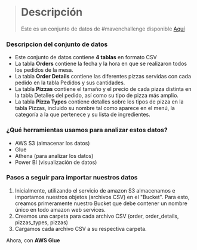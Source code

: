 
> # Descripción 
> Este es un conjunto de datos de #mavenchallenge disponible [Aquí](https://www.mavenanalytics.io/data-playground)
> 
### Descripcion del conjunto de datos


-   Este conjunto de datos contiene **4 tablas** en formato CSV
-   La tabla **Orders** contiene la fecha y la hora en que se realizaron todos los pedidos de la mesa.
-   La tabla **Order Details** contiene las diferentes pizzas servidas con cada pedido en la tabla Pedidos y sus cantidades.
-   La tabla **Pizzas** contiene el tamaño y el precio de cada pizza distinta en la tabla Detalles del pedido, así como su tipo de pizza más amplio.
-   La tabla **Pizza Types** contiene detalles sobre los tipos de pizza en la tabla Pizzas, incluido su nombre tal como aparece en el menú, la categoría a la que pertenece y su lista de ingredientes.

### ¿Qué herramientas usamos para analizar estos datos?
- AWS S3 (almacenar los datos)
- Glue 
- Athena (para analizar los datos)
- Power BI (visualización de datos) 

### Pasos a seguir para importar nuestros datos

 1. Inicialmente, utilizando el servicio de amazon S3 almacenamos e importamos nuestros objetos (archivos CSV) en el "Bucket". 
 Para esto, creamos primeramente nuestro Bucket que debe contener un nombre único en todo amazon web services. 
  2. Creamos una carpeta para cada archivo CSV (order, order_details, pizzas_types, pizzas)
  3. Cargamos cada archivo CSV a su respectiva carpeta. 
 
 Ahora, con **AWS Glue** 
 

